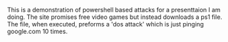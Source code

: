 This is a demonstration of powershell based attacks for a presenttaion I am doing. The site promises free video games but instead downloads a ps1 file. The file, when executed, preforms a 'dos attack' which is just pinging google.com 10 times.
